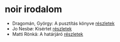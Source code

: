 # noir irodalom

- Dragomán, György: A pusztítás könyve [részletek](_details/%7Bopf.creator%7D.md#id_1192)
- Jo Nesbø: Kísértet [részletek](_details/%7Bopf.creator%7D.md#id_591)
- Matti Rönkä: A határjáró [részletek](_details/%7Bopf.creator%7D.md#id_671)